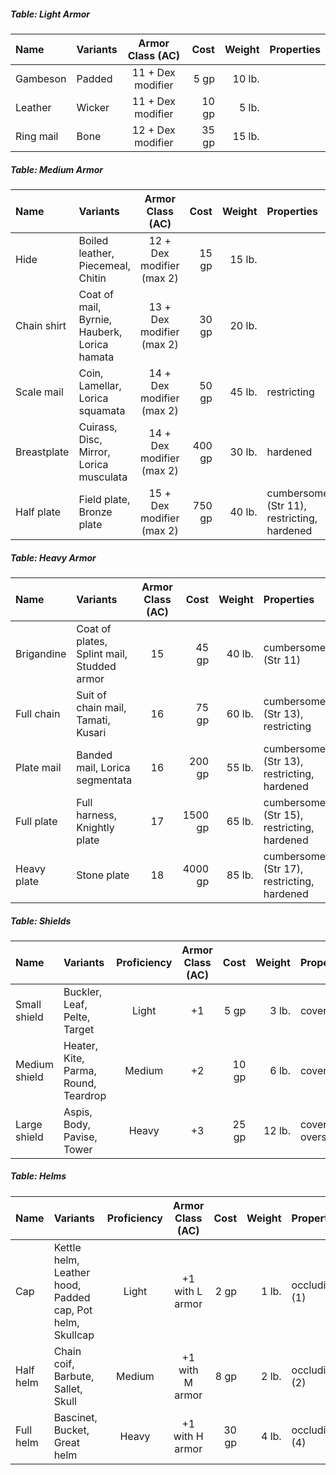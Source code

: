 ##### Table: Light Armor
| Name | Variants | Armor Class (AC) | Cost | Weight | Properties |
|:-----|:---------|:----------------:|-----:|-------:|:-----------|
| Gambeson | Padded | 11 + Dex modifier | 5 gp | 10 lb. | |
| Leather | Wicker | 11 + Dex modifier |  10 gp  | 5 lb. | |
| Ring mail | Bone | 12 + Dex modifier | 35 gp | 15 lb. | ||

##### Table: Medium Armor
| Name | Variants | Armor Class (AC) | Cost | Weight | Properties |
|:-----|:---------|:----------------:|-----:|-------:|:-----------|
| Hide | Boiled leather, Piecemeal, Chitin | 12 + Dex modifier (max 2) | 15 gp |  15 lb. | |
| Chain shirt | Coat of mail, Byrnie, Hauberk, Lorica hamata | 13 + Dex modifier (max 2) | 30 gp |  20 lb. | |
| Scale mail | Coin, Lamellar, Lorica squamata | 14 + Dex modifier (max 2) | 50 gp | 45 lb. | restricting |
| Breastplate | Cuirass, Disc, Mirror, Lorica musculata | 14 + Dex modifier (max 2) | 400 gp |  30 lb. | hardened |
| Half plate | Field plate, Bronze plate | 15 + Dex modifier (max 2) | 750 gp | 40 lb. | cumbersome (Str 11), restricting, hardened |

##### Table: Heavy Armor
| Name | Variants | Armor Class (AC) | Cost | Weight | Properties |
|:-----|:---------|:----------------:|-----:|-------:|:-----------|
| Brigandine | Coat of plates, Splint mail, Studded armor | 15 | 45 gp | 40 lb. | cumbersome (Str 11) |
| Full chain | Suit of chain mail, Tamati, Kusari | 16 | 75 gp | 60 lb. | cumbersome (Str 13), restricting |
| Plate mail | Banded mail, Lorica segmentata | 16 | 200 gp | 55 lb. | cumbersome (Str 13), restricting, hardened |
| Full plate | Full harness, Knightly plate | 17 | 1500 gp | 65 lb. | cumbersome (Str 15), restricting, hardened |
| Heavy plate | Stone plate | 18 | 4000 gp | 85 lb. | cumbersome (Str 17), restricting, hardened |

##### Table: Shields
| Name | Variants | Proficiency | Armor Class (AC) | Cost | Weight | Properties |
|:-----|:---------|:-----------:|:----------------:|-----:|-------:|:-----------|
| Small shield | Buckler, Leaf, Pelte, Target | Light | +1 | 5 gp | 3 lb. | covering |
| Medium shield | Heater, Kite, Parma, Round, Teardrop | Medium | +2 | 10 gp | 6 lb. | covering |
| Large shield | Aspis, Body, Pavise, Tower | Heavy | +3 | 25 gp | 12 lb. | covering, oversized |

##### Table: Helms
| Name | Variants | Proficiency | Armor Class (AC) | Cost | Weight | Properties |
|:-----|:---------|:-----------:|:----------------:|-----:|-------:|:-----------|
| Cap | Kettle helm, Leather hood, Padded cap, Pot helm, Skullcap | Light | +1 with L armor | 2 gp | 1 lb. | occluding (1) |
| Half helm | Chain coif, Barbute, Sallet, Skull | Medium | +1 with M armor | 8 gp | 2 lb. | occluding (2) |
| Full helm | Bascinet, Bucket, Great helm | Heavy | +1 with H armor | 30 gp | 4 lb. | occluding (4) |
